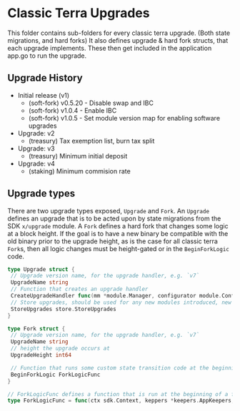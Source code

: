 # Classic Terra Upgrades

This folder contains sub-folders for every classic terra upgrade. (Both state
migrations, and hard forks) It also defines upgrade & hard fork structs,
that each upgrade implements. These then get included in the application
app.go to run the upgrade.

## Upgrade History
* Initial release (v1)
  * (soft-fork) v0.5.20 - Disable swap and IBC
  * (soft-fork) v1.0.4 - Enable IBC
  * (soft-fork) v1.0.5 - Set module version map for enabling software upgrades
* Upgrade: v2
  * (treasury) Tax exemption list, burn tax split
* Upgrade: v3
  * (treasury) Minimum initial deposit
* Upgrade: v4
  * (staking) Minimum commision rate

## Upgrade types

There are two upgrade types exposed, `Upgrade` and `Fork`. An `Upgrade`
defines an upgrade that is to be acted upon by state migrations from the
SDK `x/upgrade` module. A `Fork` defines a hard fork that changes some
logic at a block height. If the goal is to have a new binary be
compatible with the old binary prior to the upgrade height, as is the
case for all classic terra `Fork`s, then all logic changes must be
height-gated or in the `BeginForkLogic` code.

```go
type Upgrade struct {
 // Upgrade version name, for the upgrade handler, e.g. `v7`
 UpgradeName string
 // Function that creates an upgrade handler
 CreateUpgradeHandler func(mm *module.Manager, configurator module.Configurator, keepers *keepers.AppKeepers) upgradetypes.UpgradeHandler
 // Store upgrades, should be used for any new modules introduced, new modules deleted, or store names renamed.
 StoreUpgrades store.StoreUpgrades
}

type Fork struct {
 // Upgrade version name, for the upgrade handler, e.g. `v7`
 UpgradeName string
 // height the upgrade occurs at
 UpgradeHeight int64

 // Function that runs some custom state transition code at the beginning of a fork.
 BeginForkLogic ForkLogicFunc
}

// ForkLogicFunc defines a function that is run at the beginning of a fork.
type ForkLogicFunc = func(ctx sdk.Context, keppers *keepers.AppKeepers, mm *module.Manager)
```
